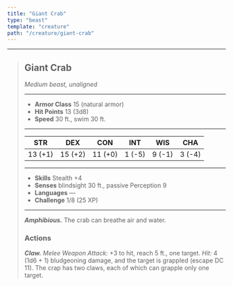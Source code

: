 ```yaml
---
title: "Giant Crab"
type: "beast"
template: "creature"
path: "/creature/giant-crab"
---
```


___
>
> ## Giant Crab
>*Medium beast, unaligned*
> ___
>
> - **Armor Class** 15 (natural armor)
> - **Hit Points** 13 (3d8)
> - **Speed** 30 ft., swim 30 ft.
>___
>
>|STR|DEX|CON|INT|WIS|CHA|
>|:---:|:---:|:---:|:---:|:---:|:---:|
>|13 (+1)|15 (+2)|11 (+0)|1 (-5)|9 (-1)|3 (-4)|
>___
>
> - **Skills** Stealth +4
> - **Senses** blindsight 30 ft., passive Perception 9
> - **Languages** —
> - **Challenge** 1/8 (25 XP)
> ___
>
>
> ***Amphibious.*** The crab can breathe air and water.
>
> ### Actions
> ***Claw.*** *Melee Weapon Attack:* +3 to hit, reach 5 ft., one target. *Hit:* 4 (1d6 + 1) bludgeoning damage, and the target is grappled (escape DC 11). The crap has two claws, each of which can grapple only one target.
